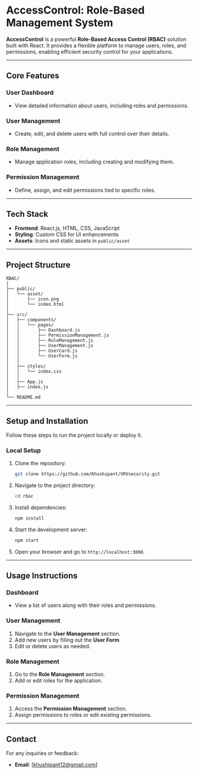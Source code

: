 # **AccessControl: Role-Based Management System**

**AccessControl** is a powerful **Role-Based Access Control (RBAC)** solution built with React. It provides a flexible platform to manage users, roles, and permissions, enabling efficient security control for your applications.

---

## **Core Features**

### **User Dashboard**
- View detailed information about users, including roles and permissions.

### **User Management**
- Create, edit, and delete users with full control over their details.

### **Role Management**
- Manage application roles, including creating and modifying them.

### **Permission Management**
- Define, assign, and edit permissions tied to specific roles.

---

## **Tech Stack**

- **Frontend**: React.js, HTML, CSS, JavaScript
- **Styling**: Custom CSS for UI enhancements
- **Assets**: Icons and static assets in `public/asset`

---

## **Project Structure**

```
RBAC/
│
├── public/
│   └── asset/               
│       ├── icon.png         
│       └── index.html       
│
├── src/
│   ├── components/          
│   │   └── pages/           
│   │       ├── Dashboard.js           
│   │       ├── PermissionManagement.js 
│   │       ├── RoleManagement.js       
│   │       ├── UserManagement.js       
│   │       ├── UserCard.js           
│   │       └── UserForm.js            
│   │
│   ├── styles/              
│   │   └── index.css       
│   │
│   ├── App.js              
│   ├── index.js           
│
└── README.md              
```

---

## **Setup and Installation**

Follow these steps to run the project locally or deploy it.

### **Local Setup**

1. Clone the repository:
   ```bash
   git clone https://github.com/Khushipant/VRVsecurity.git
   ```
2. Navigate to the project directory:
   ```bash
   cd rbac
   ```
3. Install dependencies:
   ```bash
   npm install
   ```
4. Start the development server:
   ```bash
   npm start
   ```
5. Open your browser and go to `http://localhost:3000`.

---

## **Usage Instructions**

### **Dashboard**
- View a list of users along with their roles and permissions.

### **User Management**
1. Navigate to the **User Management** section.
2. Add new users by filling out the **User Form**.
3. Edit or delete users as needed.

### **Role Management**
1. Go to the **Role Management** section.
2. Add or edit roles for the application.

### **Permission Management**
1. Access the **Permission Management** section.
2. Assign permissions to roles or edit existing permissions.

---

## **Contact**
For any inquiries or feedback:  
- **Email**: [khushipant12@gmail.com]
